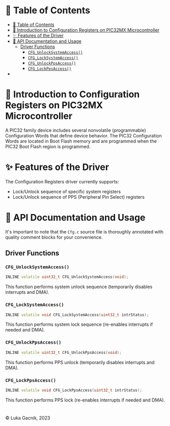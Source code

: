 # 📑 Table of Contents

- [📑 Table of Contents](#-table-of-contents)
- [📘 Introduction to Configuration Registers on PIC32MX Microcontroller](#-introduction-to-configuration-registers-on-pic32mx-microcontroller)
- [✨ Features of the Driver](#-features-of-the-driver)
- [📖 API Documentation and Usage](#-api-documentation-and-usage)
  - [Driver Functions](#driver-functions)
    - [`CFG_UnlockSystemAccess()`](#cfg_unlocksystemaccess)
    - [`CFG_LockSystemAccess()`](#cfg_locksystemaccess)
    - [`CFG_UnlockPpsAccess()`](#cfg_unlockppsaccess)
    - [`CFG_LockPpsAccess()`](#cfg_lockppsaccess)
- [](#)

# 📘 Introduction to Configuration Registers on PIC32MX Microcontroller

A PIC32 family device includes several nonvolatile (programmable) Configuration Words that define device behavior. The PIC32 Configuration Words are located in Boot Flash memory and are programmed when the PIC32 Boot Flash region is programmed.

# ✨ Features of the Driver

The Configuration Registers driver currently supports:
- Lock/Unlock sequence of specific system registers
- Lock/Unlock sequence of PPS (Peripheral Pin Select) registers

# 📖 API Documentation and Usage

It's important to note that the `Cfg.c` source file is thoroughly annotated with quality comment blocks for your convenience.

## Driver Functions

### `CFG_UnlockSystemAccess()`
```cpp
INLINE volatile uint32_t CFG_UnlockSystemAccess(void);
```
This function performs system unlock sequence (temporarily disables interrupts and DMA).

### `CFG_LockSystemAccess()`
```cpp
INLINE volatile void CFG_LockSystemAccess(uint32_t intrStatus);
```
This function performs system lock sequence (re-enables interrupts if needed and DMA).

### `CFG_UnlockPpsAccess()`
```cpp
INLINE volatile uint32_t CFG_UnlockPpsAccess(void);
```
This function performs PPS unlock (temporarily disables interrupts and DMA).

### `CFG_LockPpsAccess()`
```cpp
INLINE volatile void CFG_LockPpsAccess(uint32_t intrStatus);
```
This function performs PPS lock (re-enables interrupts if needed and DMA).

# 

&copy; Luka Gacnik, 2023